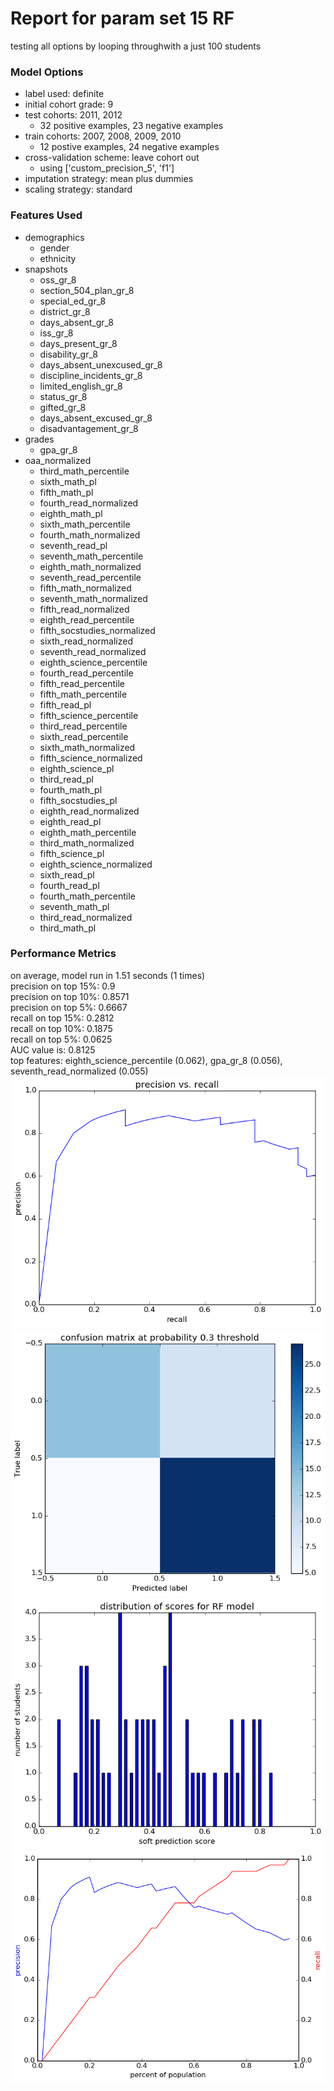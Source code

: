 # Report for param set 15 RF
testing all options by looping throughwith a just 100 students

### Model Options
* label used: definite
* initial cohort grade: 9
* test cohorts: 2011, 2012
	 * 32 positive examples, 23 negative examples
* train cohorts: 2007, 2008, 2009, 2010
	 * 12 postive examples, 24 negative examples
* cross-validation scheme: leave cohort out
	 * using ['custom_precision_5', 'f1']
* imputation strategy: mean plus dummies
* scaling strategy: standard

### Features Used
* demographics
	 * gender
	 * ethnicity
* snapshots
	 * oss_gr_8
	 * section_504_plan_gr_8
	 * special_ed_gr_8
	 * district_gr_8
	 * days_absent_gr_8
	 * iss_gr_8
	 * days_present_gr_8
	 * disability_gr_8
	 * days_absent_unexcused_gr_8
	 * discipline_incidents_gr_8
	 * limited_english_gr_8
	 * status_gr_8
	 * gifted_gr_8
	 * days_absent_excused_gr_8
	 * disadvantagement_gr_8
* grades
	 * gpa_gr_8
* oaa_normalized
	 * third_math_percentile
	 * sixth_math_pl
	 * fifth_math_pl
	 * fourth_read_normalized
	 * eighth_math_pl
	 * sixth_math_percentile
	 * fourth_math_normalized
	 * seventh_read_pl
	 * seventh_math_percentile
	 * eighth_math_normalized
	 * seventh_read_percentile
	 * fifth_math_normalized
	 * seventh_math_normalized
	 * fifth_read_normalized
	 * eighth_read_percentile
	 * fifth_socstudies_normalized
	 * sixth_read_normalized
	 * seventh_read_normalized
	 * eighth_science_percentile
	 * fourth_read_percentile
	 * fifth_read_percentile
	 * fifth_math_percentile
	 * fifth_read_pl
	 * fifth_science_percentile
	 * third_read_percentile
	 * sixth_read_percentile
	 * sixth_math_normalized
	 * fifth_science_normalized
	 * eighth_science_pl
	 * third_read_pl
	 * fourth_math_pl
	 * fifth_socstudies_pl
	 * eighth_read_normalized
	 * eighth_read_pl
	 * eighth_math_percentile
	 * third_math_normalized
	 * fifth_science_pl
	 * eighth_science_normalized
	 * sixth_read_pl
	 * fourth_read_pl
	 * fourth_math_percentile
	 * seventh_math_pl
	 * third_read_normalized
	 * third_math_pl

### Performance Metrics
on average, model run in 1.51 seconds (1 times) <br/>precision on top 15%: 0.9 <br/>precision on top 10%: 0.8571 <br/>precision on top 5%: 0.6667 <br/>recall on top 15%: 0.2812 <br/>recall on top 10%: 0.1875 <br/>recall on top 5%: 0.0625 <br/>AUC value is: 0.8125 <br/>top features: eighth_science_percentile (0.062), gpa_gr_8 (0.056), seventh_read_normalized (0.055)
![param_set_15_RF_pr_vs_threshold.png](figs/param_set_15_RF_pr_vs_threshold.png)
![param_set_15_RF_confusion_mat_0.3.png](figs/param_set_15_RF_confusion_mat_0.3.png)
![param_set_15_RF_score_dist.png](figs/param_set_15_RF_score_dist.png)
![param_set_15_RF_precision_recall_at_k.png](figs/param_set_15_RF_precision_recall_at_k.png)
